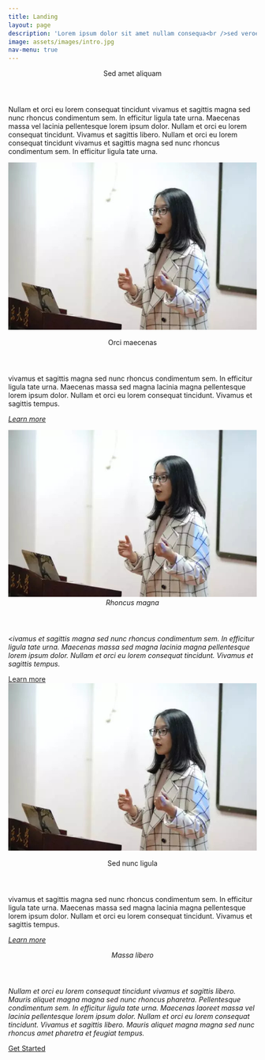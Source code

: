 ```yaml
---
title: Landing
layout: page
description: 'Lorem ipsum dolor sit amet nullam consequa<br />sed veroeros. tempus adipiscing nulla.'
image: assets/images/intro.jpg
nav-menu: true
---
```


<!--section id="banner" class="style2">
  <div class="inner">
  <span class="image">
  <img src="" alt="">
</span>
  <header class="major">

 Landing

</header>
  <div class="content">

{{ page.description }}

</div>
</div>
</section-->

<div id="main">
  <section id="one">
  <div class="inner"><header class="major">

 Sed amet aliquam

</header>
  <p>Nullam et orci eu lorem consequat tincidunt vivamus et sagittis magna sed nunc rhoncus condimentum sem. In efficitur ligula tate urna. Maecenas massa vel lacinia pellentesque lorem ipsum dolor. Nullam et orci eu lorem consequat tincidunt. Vivamus et sagittis libero. Nullam et orci eu lorem consequat tincidunt vivamus et sagittis magna sed nunc rhoncus condimentum sem. In efficitur ligula tate urna.
</p>


</div>

</section>

  <section id="two" class="spotlights">
  <img src="assets/images/intro.jpg" alt="" data-position="center center">

<div class="content">
  <div class="inner"><header class="major">

Orci maecenas

</header>

vivamus et sagittis magna sed nunc rhoncus condimentum sem. In efficitur ligula tate urna. Maecenas massa sed magna lacinia magna pellentesque lorem ipsum dolor. Nullam et orci eu lorem consequat tincidunt. Vivamus et sagittis tempus.
</p>
<em><a href="generic.html">Learn more</a>

</em></div>
  <em></em>
</div></section>
  <em></em>
  <section>
  <em><a href="generic.html"><img src="assets/images/intro.jpg" alt="" data-position="top center"></a>

</em>
  <div class="content">
  <em></em>
  <div class="inner"><em><header class="major">Rhoncus magna

</header>

<ivamus et sagittis magna sed nunc rhoncus condimentum sem. In efficitur ligula tate urna. Maecenas massa sed magna lacinia magna pellentesque lorem ipsum dolor. Nullam et orci eu lorem consequat tincidunt. Vivamus et sagittis tempus.
</p>
</em>   <a href="generic.html">Learn more</a>

</div>
</div>
</section>
  <section><a href="generic.html">
  <img src="assets/images/intro.jpg" alt="" data-position="25% 25%">
</a>

<div class="content">
  <div class="inner"><header class="major">

Sed nunc ligula

</header>

vivamus et sagittis magna sed nunc rhoncus condimentum sem. In efficitur ligula tate urna. Maecenas massa sed magna lacinia magna pellentesque lorem ipsum dolor. Nullam et orci eu lorem consequat tincidunt. Vivamus et sagittis tempus.
</p>
<em><a href="generic.html">Learn more</a>

</em></div>
  <em></em>
</div></section>
  <em><p></p></em>
</section>
  <em>
  <p></p>
</em>
  <section id="three">
  <em></em>
  <div class="inner"><em><header class="major">

Massa libero

</header>

<p>Nullam et orci eu lorem consequat tincidunt vivamus et sagittis libero. Mauris aliquet magna magna sed nunc rhoncus pharetra. Pellentesque condimentum sem. In efficitur ligula tate urna. Maecenas laoreet massa vel lacinia pellentesque lorem ipsum dolor. Nullam et orci eu lorem consequat tincidunt. Vivamus et sagittis libero. Mauris aliquet magna magna sed nunc rhoncus amet pharetra et feugiat tempus.
</p>
</em>   <a href="generic.html">Get Started</a>

</div>
</section>
  <p>
</p>
</div>
